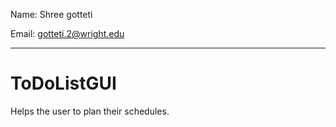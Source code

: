 Name: Shree gotteti

Email: gotteti.2@wright.edu

---
# ToDoListGUI
Helps the user to plan  their schedules.


